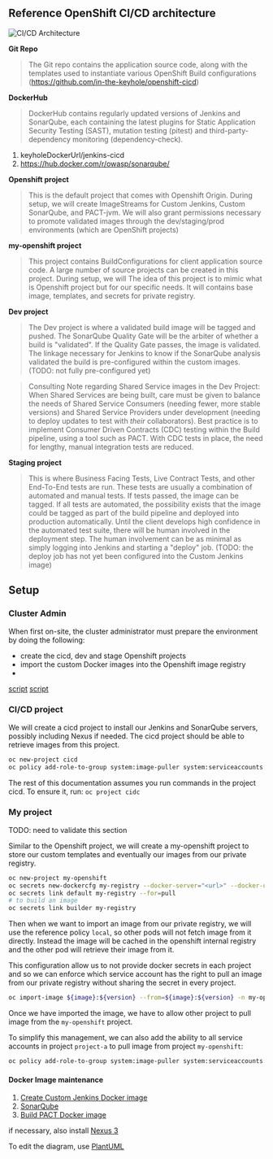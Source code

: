 ## Reference OpenShift CI/CD architecture

![CI/CD Architecture](http://www.plantuml.com/plantuml/png/06re408pKM2qus_nYtVSjwStlZcHIF70FG5pv_t-gvWGmH75-wsPqJ1p7YxNItzw0TG0LgnKhKXVpsk4tEBN78q2h30CguWJY7mB0WPZBXfLo9tFL0921vb-ro0uOjbj08000WAs-VxW5CavYViMxVdV0Ws5Q5Z5hsA2z2o4YDu2k_6QK5eVOJypOy3bpIftmyVggUYRFeaI-uSsHxqOvLk15Ztf_dluV_ED8oxwbpZ1xYPf9TyGaPi5yMW6v1Zs5w0hOm4T7qyQ1IQQq-TWGlzL_MR55uE9y2_P7C8loyqJOKlmKjWgLJUz9Nc_2bWGy1zNY1BzYk8R9N_IwbDYAcd3_45Jyef9hYgkdx-I5PhkH_ORuO6lISc6x1RPJvftNA7EU8KSZhxTX-vnOvAxWtIW0FI9zdsYunJhuS37NshNKyFwntCyBpKPcJ3XW3RtL1s6sX3OYI0mT7ml57Ky1njZ8TZtIaIEp30C0)

**Git Repo**
> The Git repo contains the application source code, along with the templates used to instantiate various OpenShift Build configurations  (https://github.com/in-the-keyhole/openshift-cicd)

**DockerHub**
> DockerHub contains regularly updated versions of Jenkins and SonarQube, each containing the latest plugins for Static Application Security Testing (SAST), mutation testing (pitest) and third-party-dependency monitoring (dependency-check).  
1. keyholeDockerUrl/jenkins-cicd
1. https://hub.docker.com/r/owasp/sonarqube/

**Openshift project**
> This is the default project that comes with Openshift Origin. During setup, we will create ImageStreams for Custom Jenkins, Custom SonarQube, and PACT-jvm. We will also grant permissions necessary to promote validated images through the dev/staging/prod environments (which are OpenShift projects)

**my-openshift project**
> This project contains BuildConfigurations for client application source code. A large number of source projects can be created in this project.  During setup, we will The idea of this project is to mimic what is Openshift project but for our specific needs. It will contains base image, templates, and secrets for private registry.

**Dev project**
> The Dev project is where a validated build image will be tagged and pushed. The SonarQube Quality Gate will be the arbiter of whether a build is "validated". If the Quality Gate passes, the image is validated. The linkage necessary for Jenkins to know if the SonarQube analysis validated the build is pre-configured within the custom images. (TODO: not fully pre-configured yet)

> Consulting Note regarding Shared Service images in the Dev Project: When Shared Services are being built, care must be given to balance the needs of Shared Service Consumers (needing fewer, more stable versions) and Shared Service Providers under development (needing to deploy updates to test with *their* collaborators).  Best practice is to implement Consumer Driven Contracts (CDC) testing within the Build pipeline, using a tool such as PACT. With CDC tests in place, the need for lengthy, manual integration tests are reduced.


**Staging project**
> This is where Business Facing Tests, Live Contract Tests, and other End-To-End tests are run. These tests are usually a combination of automated and manual tests. If tests passed, the image can be tagged. If all tests are automated, the possibility exists that the image could be tagged as part of the build pipeline and deployed into production automatically. Until the client develops high confidence in the automated test suite, there will be human involved in the deployment step. The human involvement can be as minimal as simply logging into Jenkins and starting a "deploy" job. (TODO: the deploy job has not yet been configured into the Custom Jenkins image)



## Setup
### Cluster Admin 
When first on-site, the cluster administrator must prepare the environment by doing the following:
- create the cicd, dev and stage Openshift projects 
- import the custom Docker images into the Openshift image registry
- 

[script](cluster-administration.md)
[script](cluster-cleanup.md)

### CI/CD project

We will create a cicd project to install our Jenkins and SonarQube servers, possibly including Nexus if needed.
The cicd project should be able to retrieve images from this project.

```sh
oc new-project cicd
oc policy add-role-to-group system:image-puller system:serviceaccounts:cicd -n my-openshift
```

The rest of this documentation assumes you run commands in the project cicd. To ensure it, run: `oc project cidc`

### My project
TODO: need to validate this section

Similar to the Openshift project, we will create a my-openshift project to store our custom templates and eventually our images from our private registry.

```sh
oc new-project my-openshift
oc secrets new-dockercfg my-registry --docker-server="<url>" --docker-username="<username>" --docker-password="<password>" --docker-email="<email>"
oc secrets link default my-registry --for=pull
# to build an image
oc secrets link builder my-registry
```

Then when we want to import an image from our private registry, we will use the reference policy `local`, so other pods will not fetch image from it directly. Instead the image will be cached in the openshift internal registry and the other pod will retrieve their image from it.

This configuration allow us to not provide docker secrets in each project and so we can enforce which service account has the right to pull an image from our private registry without sharing the secret in every project.

```sh
oc import-image ${image}:${version} --from=${image}:${version} -n my-openshift -reference-policy=local --confirm
```

Once we have imported the image, we have to allow other project to pull image from the `my-openshift` project.

To simplify this management, we can also add the ability to all service accounts in project `project-a` to pull image from project `my-openshift`:

```sh
oc policy add-role-to-group system:image-puller system:serviceaccounts:project-a -n my-openshift
```

#### Docker Image maintenance

1. [Create Custom Jenkins Docker image](https://github.com/in-the-keyhole/openshift-jenkins-s2i)
1. [SonarQube](https://github.com/OWASP/sonarqube)
1. [Build PACT Docker image](https://github.com/in-the-keyhole/openshift-cicd/blob/master/images/pact-s2i.md)

if necessary, also install [Nexus 3](https://github.com/arnaud-deprez/nexus3-docker)

To edit the diagram, use [PlantUML](http://www.plantuml.com/plantuml/uml/bLFBJiCm4BpdAopkKU-eL4MjnEC2A0SE2277NbBJ-25dZLGX_fsrIHESLWLyiB8pQy_iUhFia7iCkYtGEeQMrHRHQYQL1u7AcgBRAkEuvvevBhQyWGftBR185t7Zfg6mKSYU2jQlURsu8i23i_DPlHZm2rf3KB8x1wRRg5Ta2Dgr7A7xmLOsU05CM0a9VKxxA2cjs8BVX3eNNYVuEjGdbHylgtjICDm_X1gOqbHOho9Q6oGxitjpfMX3X-3Fs4VAcDWOyd8ROstEspVA_gqHLKfEHhgZLDwZQJVqBjVNknVx7mjq_a2RiDEYGWcPowvkPglrN_HkmT1WvU_TlyRnruRt2KAJsoZJJ52IbaN2uaZEorJ5EGlTzxNZq1nG54GirJIYOnEFa2aioqLqHt0TL2jd4bnhTpdVUwKSygSjJev7qnCktbXwrMmmEquVYTuZGqf_HUG_YoKOIV_q5m00)
